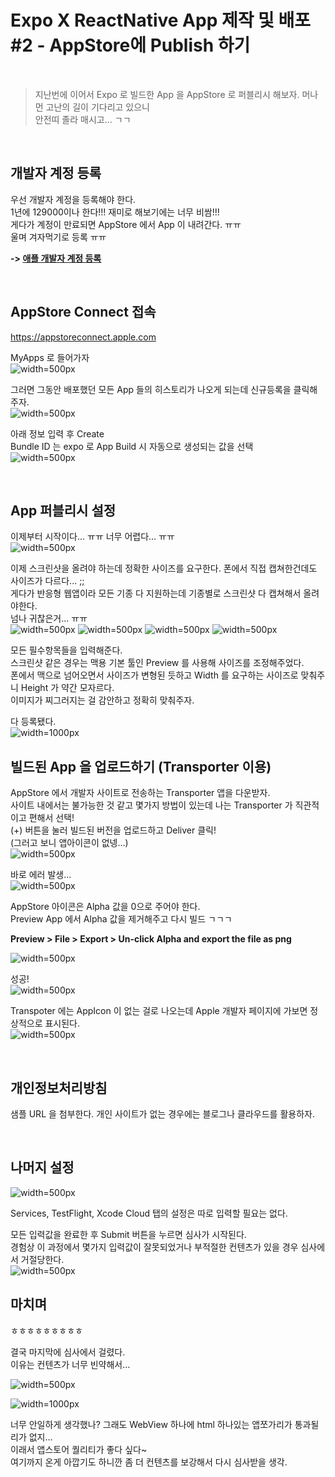 # Expo X ReactNative App 제작 및 배포 #2 - AppStore에 Publish 하기
&nbsp;

> 지난번에 이어서 Expo 로 빌드한 App 을 AppStore 로 퍼블리시 해보자. 머나먼 고난의 길이 기다리고 있으니  
안전띠 졸라 매시고... ㄱㄱ  

&nbsp;
## 개발자 계정 등록
우선 개발자 계정을 등록해야 한다.  
1년에 129000이나 한다!!! 재미로 해보기에는 너무 비쌈!!!  
게다가 계정이 만료되면 AppStore 에서 App 이 내려간다. ㅠㅠ  
울며 겨자먹기로 등록 ㅠㅠ  

**-> [애플 개발자 계정 등록](https://wp.swing2app.co.kr/knowledgebase/apple-developer/)**

&nbsp;
## AppStore Connect 접속  
https://appstoreconnect.apple.com

MyApps 로 들어가자  
![width=500px](http://static.devnology.co.kr/files/posts/publishapp2/publishapp2-1.png)

그러면 그동안 배포했던 모든 App 들의 히스토리가 나오게 되는데 신규등록을 클릭해주자.  
![width=500px](http://static.devnology.co.kr/files/posts/publishapp2/publishapp2-2.png)

아래 정보 입력 후 Create  
Bundle ID 는 expo 로 App Build 시 자동으로 생성되는 값을 선택  
![width=500px](http://static.devnology.co.kr/files/posts/publishapp2/publishapp2-3.png)

&nbsp;
## App 퍼블리시 설정
이제부터 시작이다... ㅠㅠ 너무 어렵다... ㅠㅠ  
![width=500px](http://static.devnology.co.kr/files/posts/publishapp2/publishapp2-4.png)


이제 스크린샷을 올려야 하는데 정확한 사이즈를 요구한다. 폰에서 직접 캡쳐한건데도 사이즈가 다르다... ;;  
게다가 반응형 웹앱이라 모든 기종 다 지원하는데 기종별로 스크린샷 다 캡쳐해서 올려야한다.  
넘나 귀찮은거... ㅠㅠ  
![width=500px](http://static.devnology.co.kr/files/posts/publishapp2/publishapp2-5.png)
![width=500px](http://static.devnology.co.kr/files/posts/publishapp2/publishapp2-6.png)
![width=500px](http://static.devnology.co.kr/files/posts/publishapp2/publishapp2-7.png)
![width=500px](http://static.devnology.co.kr/files/posts/publishapp2/publishapp2-8.png)

모든 필수항목들을 입력해준다.  
스크린샷 같은 경우는 맥용 기본 툴인 Preview 를 사용해 사이즈를 조정해주었다.  
폰에서 맥으로 넘어오면서 사이즈가 변형된 듯하고 Width 를 요구하는 사이즈로 맞춰주니 Height 가 약간 모자르다.  
이미지가 찌그러지는 걸 감안하고 정확히 맞춰주자.  

다 등록됐다.  
![width=1000px](http://static.devnology.co.kr/files/posts/publishapp2/publishapp2-9.png)

## 빌드된 App 을 업로드하기 (Transporter 이용)  
AppStore 에서 개발자 사이트로 전송하는 Transporter 앱을 다운받자.  
사이트 내에서는 불가능한 것 같고 몇가지 방법이 있는데 나는 Transporter 가 직관적이고 편해서 선택!  
(+) 버튼을 눌러 빌드된 버전을 업로드하고 Deliver 클릭!  
(그러고 보니 앱아이콘이 없넹...)  
![width=500px](http://static.devnology.co.kr/files/posts/publishapp2/publishapp2-10.png)

바로 에러 발생...  
![width=500px](http://static.devnology.co.kr/files/posts/publishapp2/publishapp2-11.png)


AppStore 아이콘은 Alpha 값을 0으로 주어야 한다.  
Preview App 에서 Alpha 값을 제거해주고 다시 빌드 ㄱㄱㄱ  

**Preview > File > Export > Un-click Alpha and export the file as png**  

![width=500px](http://static.devnology.co.kr/files/posts/publishapp2/publishapp2-12.png)

성공!  
![width=500px](http://static.devnology.co.kr/files/posts/publishapp2/publishapp2-13.png)

Transpoter 에는 AppIcon 이 없는 걸로 나오는데 Apple 개발자 페이지에 가보면 정상적으로 표시된다.  
![width=500px](http://static.devnology.co.kr/files/posts/publishapp2/publishapp2-14.png)


&nbsp;
## 개인정보처리방침
샘플 URL 을 첨부한다. 개인 사이트가 없는 경우에는 블로그나 클라우드를 활용하자.  


&nbsp;
## 나머지 설정  
![width=500px](http://static.devnology.co.kr/files/posts/publishapp2/publishapp2-15.png)

Services, TestFlight, Xcode Cloud 탭의 설정은 따로 입력할 필요는 없다.  

모든 입력값을 완료한 후 Submit 버튼을 누르면 심사가 시작된다.  
경험상 이 과정에서 몇가지 입력값이 잘못되었거나 부적절한 컨텐츠가 있을 경우 심사에서 거절당한다.  
![width=500px](http://static.devnology.co.kr/files/posts/publishapp2/publishapp2-16.png)


## 마치며
ㅎㅎㅎㅎㅎㅎㅎㅎㅎ  

결국 마지막에 심사에서 걸렸다.  
이유는 컨텐츠가 너무 빈약해서...  

![width=500px](http://static.devnology.co.kr/files/posts/publishapp2/publishapp2-17.png)

![width=1000px](http://static.devnology.co.kr/files/posts/publishapp2/publishapp2-18.png)

너무 안일하게 생각했나? 그래도 WebView 하나에 html 하나있는 앱쪼가리가 통과될리가 없지...  
이래서 앱스토어 퀄리티가 좋다 싶다~  
여기까지 온게 아깝기도 하니깐 좀 더 컨텐츠를 보강해서 다시 심사받을 생각.  
